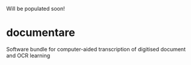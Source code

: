 Will be populated soon!

# documentare
Software bundle for computer-aided transcription of digitised document and OCR learning
